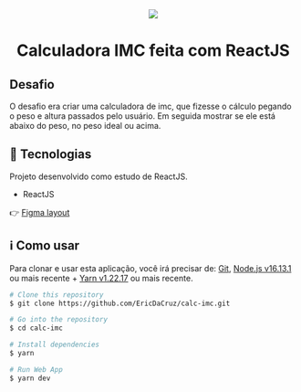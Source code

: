 <div style="text-align: center" align="center"> 
  <img src="https://i.imgur.com/vMSmXrj.png" align="center" />
</div>

<h1 align="center">Calculadora IMC feita com ReactJS</h1>

<h2>Desafio</h2>
<p>
  O desafio era criar uma calculadora de imc, que fizesse o cálculo pegando o peso e altura passados pelo usuário. Em seguida mostrar se ele está abaixo do peso, no peso ideal ou acima. 
</p>

<h2>🚀 Tecnologias</h2>
<p>Projeto desenvolvido como estudo de ReactJS.</p>

<ul>
    <li>ReactJS</li>
</ul>
<p>👉 <a href="https://www.figma.com/file/VXSZsimMlfMf1Ts4WHxAxA/Semana-React-JS?node-id=0%3A1"> Figma layout </a></p>

<h2>ℹ️ Como usar</h2>
<p>Para clonar e usar esta aplicação, você irá precisar de: <a href="https://git-scm.com/">Git</a>, <a href="https://nodejs.org/en/">Node.js v16.13.1</a> ou mais recente + <a href="https://yarnpkg.com/">Yarn v1.22.17</a> ou mais recente.</p>

```bash
# Clone this repository
$ git clone https://github.com/EricDaCruz/calc-imc.git

# Go into the repository
$ cd calc-imc

# Install dependencies
$ yarn

# Run Web App
$ yarn dev
